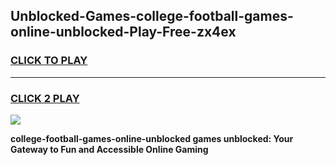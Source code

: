 
## Unblocked-Games-college-football-games-online-unblocked-Play-Free-zx4ex
<h3>
<a href="https://premium76.site?title=college-football-games-online-unblocked&ref=22A">CLICK TO PLAY</a></h3>
<hr>

<h3>
<a href="https://premium76.site?title=college-football-games-online-unblocked&ref=22A">CLICK 2 PLAY</a>
  
</h3>

<a href="https://premium76.site?title=college-football-games-online-unblocked&ref=22A"><img src="https://clearcache.store/games.png"></a>


**college-football-games-online-unblocked games unblocked: Your Gateway to Fun and Accessible Online Gaming**
